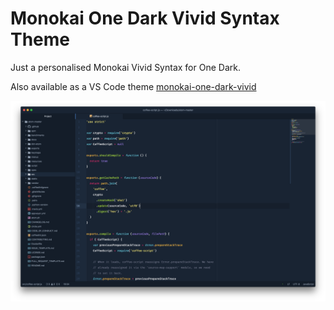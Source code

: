 # Monokai One Dark Vivid Syntax Theme

Just a personalised Monokai Vivid Syntax for One Dark.


Also available as a VS Code theme [monokai-one-dark-vivid](https://marketplace.visualstudio.com/items?itemName=ashpowell.monokai-one-dark-vivid)

![Screenshot](https://raw.githubusercontent.com/AshPowell/monokai-one-dark-vivid-syntax/master/screenshot.png)
